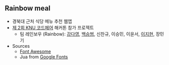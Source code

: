 ## Rainbow meal

- 경북대 근처 식당 메뉴 추천 웹앱
- [제 2회 KNU 코드페어](https://event-us.kr/knu-it/event/24667) 해커톤 참가 프로젝트
  - 팀 레인보우 (Rainbow): [강다영](https://github.com/tula3and), [백승범](https://github.com/seung365), 신찬규, 이승민, 이윤서, [이지현](https://github.com/ljhyeon), 장민기
- Sources
  - [Font Awesome](https://fontawesome.com/)
  - Jua from [Google Fonts](https://fonts.google.com/)
